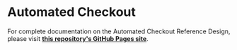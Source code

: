 # Automated Checkout

For complete documentation on the Automated Checkout Reference Design, please visit **[this repository's GitHub Pages site](https://intel-iot-devkit.github.io/automated-checkout/index.html)**.
